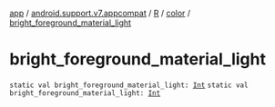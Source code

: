 [app](../../../index.md) / [android.support.v7.appcompat](../../index.md) / [R](../index.md) / [color](index.md) / [bright_foreground_material_light](./bright_foreground_material_light.md)

# bright_foreground_material_light

`static val bright_foreground_material_light: `[`Int`](https://kotlinlang.org/api/latest/jvm/stdlib/kotlin/-int/index.html)
`static val bright_foreground_material_light: `[`Int`](https://kotlinlang.org/api/latest/jvm/stdlib/kotlin/-int/index.html)